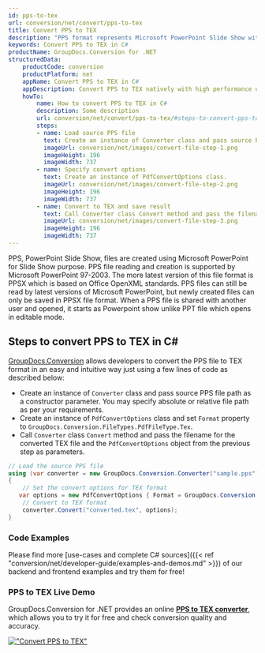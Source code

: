 ```yaml
---
id: pps-to-tex
url: conversion/net/convert/pps-to-tex
title: Convert PPS to TEX
description: "PPS format represents Microsoft PowerPoint Slide Show with .pps extension. Learn how to convert PPS to TEX file programmatically in C# language using GroupDocs.Conversion for .NET library."
keywords: Convert PPS to TEX in C#
productName: GroupDocs.Conversion for .NET
structuredData:
    productCode: conversion
    productPlatform: net
    appName: Convert PPS to TEX in C#
    appDescription: Convert PPS to TEX natively with high performance using C# language and server side GroupDocs.Conversion for .NET APIs, without the use of any software like Microsoft or Open Office.
    howTo:
        name: How to convert PPS to TEX in C# 
        description: Some description
        url: conversion/net/convert/pps-to-tex/#steps-to-convert-pps-to-tex-in-c
        steps:
        - name: Load source PPS file 
          text: Create an instance of Converter class and pass source PPS file path as a constructor parameter. You may specify absolute or relative file path as per your requirements. 
          imageUrl: conversion/net/images/convert-file-step-1.png
          imageHeight: 196
          imageWidth: 737
        - name: Specify convert options 
          text: Create an instance of PdfConvertOptions class.
          imageUrl: conversion/net/images/convert-file-step-2.png
          imageHeight: 196
          imageWidth: 737
        - name: Convert to TEX and save result 
          text: Call Converter class Convert method and pass the filename for the converted HTML file and the PdfConvertOptions object from the previous step as parameters.
          imageUrl: conversion/net/images/convert-file-step-3.png
          imageHeight: 196
          imageWidth: 737
---
```


PPS, PowerPoint Slide Show, files are created using Microsoft PowerPoint for Slide Show purpose. PPS file reading and creation is supported by Microsoft PowerPoint 97-2003. The more latest version of this file format is PPSX which is based on Office OpenXML standards. PPS files can still be read by latest versions of Microsoft PowerPoint, but newly created files can only be saved in PPSX file format. When a PPS file is shared with another user and opened, it starts as Powerpoint show unlike PPT file which opens in editable mode. 

## Steps to convert PPS to TEX in C#

[GroupDocs.Conversion](https://products.groupdocs.com/conversion/net) allows developers to convert the PPS file to TEX format in an easy and intuitive way just using a few lines of code as described below:

* Create an instance of `Converter` class and pass source PPS file path as a constructor parameter. You may specify absolute or relative file path as per your requirements. 
* Create an instance of `PdfConvertOptions` class and set `Format` property to `GroupDocs.Conversion.FileTypes.PdfFileType.Tex`.
* Call `Converter` class `Convert` method and pass the filename for the converted TEX file and the `PdfConvertOptions` object from the previous step as parameters.

```csharp
// Load the source PPS file
using (var converter = new GroupDocs.Conversion.Converter("sample.pps"))
{
    // Set the convert options for TEX format
   var options = new PdfConvertOptions { Format = GroupDocs.Conversion.FileTypes.PdfFileType.Tex };
    // Convert to TEX format
    converter.Convert("converted.tex", options);
}
```

### Code Examples

Please find more [use-cases and complete C# sources]({{< ref "conversion/net/developer-guide/examples-and-demos.md" >}}) of our backend and frontend examples and try them for free!

### PPS to TEX Live Demo

GroupDocs.Conversion for .NET provides an online [**PPS to TEX converter**](https://products.groupdocs.app/conversion/pps-to-tex), which allows you to try it for free and check conversion quality and accuracy.

[!["Convert PPS to TEX"](conversion/net/images/convert-to-tex/convert-pps-to-tex.png)](https://products.groupdocs.app/conversion/pps-to-tex)